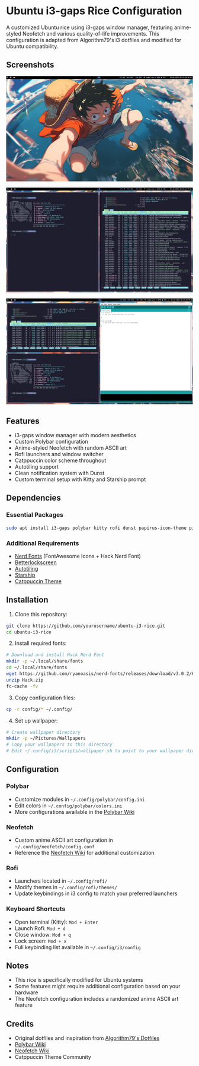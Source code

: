 # Ubuntu i3-gaps Rice Configuration

A customized Ubuntu rice using i3-gaps window manager, featuring anime-styled Neofetch and various quality-of-life improvements. This configuration is adapted from Algorithm79's i3 dotfiles and modified for Ubuntu compatibility.

## Screenshots
![Workspace Layout](Selection_001.png)

![Rofi Launcher](Selection_003.png)

![System Info](Selection_004.png)

## Features

- i3-gaps window manager with modern aesthetics
- Custom Polybar configuration
- Anime-styled Neofetch with random ASCII art
- Rofi launchers and window switcher
- Catppuccin color scheme throughout
- Autotiling support
- Clean notification system with Dunst
- Custom terminal setup with Kitty and Starship prompt

## Dependencies

### Essential Packages
```bash
sudo apt install i3-gaps polybar kitty rofi dunst papirus-icon-theme picom feh neofetch
```

### Additional Requirements
- [Nerd Fonts](https://www.nerdfonts.com/) (FontAwesome Icons + Hack Nerd Font)
- [Betterlockscreen](https://github.com/betterlockscreen/betterlockscreen)
- [Autotiling](https://github.com/nwg-piotr/autotiling)
- [Starship](https://starship.rs/)
- [Catppuccin Theme](https://github.com/catppuccin/catppuccin)

## Installation

1. Clone this repository:
```bash
git clone https://github.com/yourusername/ubuntu-i3-rice.git
cd ubuntu-i3-rice
```

2. Install required fonts:
```bash
# Download and install Hack Nerd Font
mkdir -p ~/.local/share/fonts
cd ~/.local/share/fonts
wget https://github.com/ryanoasis/nerd-fonts/releases/download/v3.0.2/Hack.zip
unzip Hack.zip
fc-cache -fv
```

3. Copy configuration files:
```bash
cp -r config/* ~/.config/
```

4. Set up wallpaper:
```bash
# Create wallpaper directory
mkdir -p ~/Pictures/Wallpapers
# Copy your wallpapers to this directory
# Edit ~/.config/i3/scripts/wallpaper.sh to point to your wallpaper directory
```

## Configuration

### Polybar
- Customize modules in `~/.config/polybar/config.ini`
- Edit colors in `~/.config/polybar/colors.ini`
- More configurations available in the [Polybar Wiki](https://github.com/polybar/polybar/wiki)

### Neofetch
- Custom anime ASCII art configuration in `~/.config/neofetch/config.conf`
- Reference the [Neofetch Wiki](https://github.com/dylanaraps/neofetch/wiki) for additional customization

### Rofi
- Launchers located in `~/.config/rofi/`
- Modify themes in `~/.config/rofi/themes/`
- Update keybindings in i3 config to match your preferred launchers

### Keyboard Shortcuts
- Open terminal (Kitty): `Mod + Enter`
- Launch Rofi: `Mod + d`
- Close window: `Mod + q`
- Lock screen: `Mod + x`
- Full keybinding list available in `~/.config/i3/config`

## Notes
- This rice is specifically modified for Ubuntu systems
- Some features might require additional configuration based on your hardware
- The Neofetch configuration includes a randomized anime ASCII art feature

## Credits
- Original dotfiles and inspiration from [Algorithm79's Dotfiles](https://github.com/Algorithm79/Dotfiles_i3)
- [Polybar Wiki](https://github.com/polybar/polybar/wiki)
- [Neofetch Wiki](https://github.com/dylanaraps/neofetch/wiki)
- Catppuccin Theme Community
